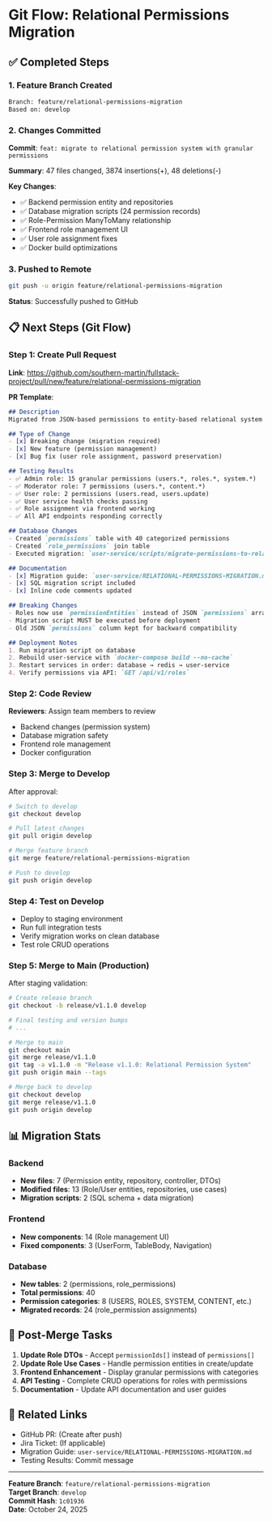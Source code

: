 # Git Flow: Relational Permissions Migration

## ✅ Completed Steps

### 1. Feature Branch Created
```bash
Branch: feature/relational-permissions-migration
Based on: develop
```

### 2. Changes Committed
**Commit**: `feat: migrate to relational permission system with granular permissions`

**Summary**: 47 files changed, 3874 insertions(+), 48 deletions(-)

**Key Changes**:
- ✅ Backend permission entity and repositories
- ✅ Database migration scripts (24 permission records)
- ✅ Role-Permission ManyToMany relationship
- ✅ Frontend role management UI
- ✅ User role assignment fixes
- ✅ Docker build optimizations

### 3. Pushed to Remote
```bash
git push -u origin feature/relational-permissions-migration
```
**Status**: Successfully pushed to GitHub

## 📋 Next Steps (Git Flow)

### Step 1: Create Pull Request
**Link**: https://github.com/southern-martin/fullstack-project/pull/new/feature/relational-permissions-migration

**PR Template**:
```markdown
## Description
Migrated from JSON-based permissions to entity-based relational system with granular permissions.

## Type of Change
- [x] Breaking change (migration required)
- [x] New feature (permission management)
- [x] Bug fix (user role assignment, password preservation)

## Testing Results
- ✅ Admin role: 15 granular permissions (users.*, roles.*, system.*)
- ✅ Moderator role: 7 permissions (users.*, content.*)
- ✅ User role: 2 permissions (users.read, users.update)
- ✅ User service health checks passing
- ✅ Role assignment via frontend working
- ✅ All API endpoints responding correctly

## Database Changes
- Created `permissions` table with 40 categorized permissions
- Created `role_permissions` join table
- Executed migration: `user-service/scripts/migrate-permissions-to-relational.sql`

## Documentation
- [x] Migration guide: `user-service/RELATIONAL-PERMISSIONS-MIGRATION.md`
- [x] SQL migration script included
- [x] Inline code comments updated

## Breaking Changes
- Roles now use `permissionEntities` instead of JSON `permissions` array
- Migration script MUST be executed before deployment
- Old JSON `permissions` column kept for backward compatibility

## Deployment Notes
1. Run migration script on database
2. Rebuild user-service with `docker-compose build --no-cache`
3. Restart services in order: database → redis → user-service
4. Verify permissions via API: `GET /api/v1/roles`
```

### Step 2: Code Review
**Reviewers**: Assign team members to review
- Backend changes (permission system)
- Database migration safety
- Frontend role management
- Docker configuration

### Step 3: Merge to Develop
After approval:
```bash
# Switch to develop
git checkout develop

# Pull latest changes
git pull origin develop

# Merge feature branch
git merge feature/relational-permissions-migration

# Push to develop
git push origin develop
```

### Step 4: Test on Develop
- Deploy to staging environment
- Run full integration tests
- Verify migration works on clean database
- Test role CRUD operations

### Step 5: Merge to Main (Production)
After staging validation:
```bash
# Create release branch
git checkout -b release/v1.1.0 develop

# Final testing and version bumps
# ...

# Merge to main
git checkout main
git merge release/v1.1.0
git tag -a v1.1.0 -m "Release v1.1.0: Relational Permission System"
git push origin main --tags

# Merge back to develop
git checkout develop
git merge release/v1.1.0
git push origin develop
```

## 📊 Migration Stats

### Backend
- **New files**: 7 (Permission entity, repository, controller, DTOs)
- **Modified files**: 13 (Role/User entities, repositories, use cases)
- **Migration scripts**: 2 (SQL schema + data migration)

### Frontend
- **New components**: 14 (Role management UI)
- **Fixed components**: 3 (UserForm, TableBody, Navigation)

### Database
- **New tables**: 2 (permissions, role_permissions)
- **Total permissions**: 40
- **Permission categories**: 8 (USERS, ROLES, SYSTEM, CONTENT, etc.)
- **Migrated records**: 24 (role_permission assignments)

## 🎯 Post-Merge Tasks

1. **Update Role DTOs** - Accept `permissionIds[]` instead of `permissions[]`
2. **Update Role Use Cases** - Handle permission entities in create/update
3. **Frontend Enhancement** - Display granular permissions with categories
4. **API Testing** - Complete CRUD operations for roles with permissions
5. **Documentation** - Update API documentation and user guides

## 🔗 Related Links
- GitHub PR: (Create after push)
- Jira Ticket: (If applicable)
- Migration Guide: `user-service/RELATIONAL-PERMISSIONS-MIGRATION.md`
- Testing Results: Commit message

---
**Feature Branch**: `feature/relational-permissions-migration`  
**Target Branch**: `develop`  
**Commit Hash**: `1c01936`  
**Date**: October 24, 2025

